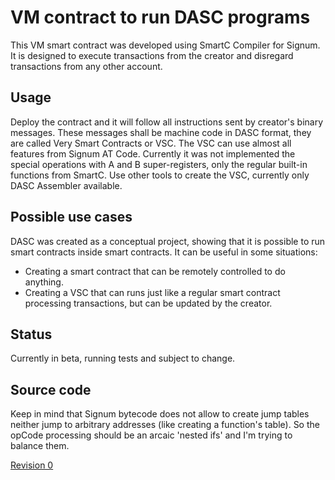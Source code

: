 # VM contract to run DASC programs

This VM smart contract was developed using SmartC Compiler for Signum. It is designed to execute transactions from the creator and disregard transactions from any other account.

## Usage

Deploy the contract and it will follow all instructions sent by creator's binary messages. These messages shall be machine code in DASC format, they are called Very Smart Contracts or VSC. The VSC can use almost all features from Signum AT Code. Currently it was not implemented the special operations with A and B super-registers, only the regular built-in functions from SmartC. Use other tools to create the VSC, currently only DASC Assembler available.

## Possible use cases

DASC was created as a conceptual project, showing that it is possible to run smart contracts inside smart contracts. It can be useful in some situations:
* Creating a smart contract that can be remotely controlled to do anything.
* Creating a VSC that can runs just like a regular smart contract processing transactions, but can be updated by the creator.

## Status
Currently in beta, running tests and subject to change.

## Source code

Keep in mind that Signum bytecode does not allow to create jump tables neither jump to arbitrary addresses (like creating a function's table). So the opCode processing should be an arcaic 'nested ifs' and I'm trying to balance them.

[Revision 0](./DASCVM.0.smartc.c)
